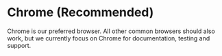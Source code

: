 # Chrome (Recommended)

Chrome is our preferred browser. All other common browsers should also work, but we currently focus on Chrome for documentation, testing and support.&#x20;


